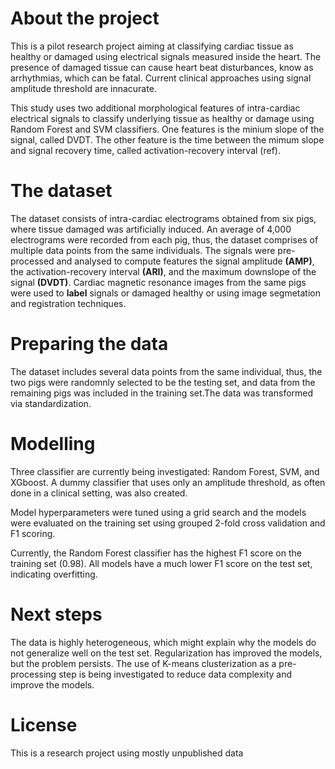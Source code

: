 # About the project
This is a pilot research project aiming at classifying cardiac tissue as healthy or damaged using electrical signals measured inside the heart. The presence of damaged tissue can cause heart beat disturbances, know as arrhythmias, which can be fatal. Current clinical approaches using signal amplitude threshold are innacurate.

This study uses two additional morphological features of intra-cardiac electrical signals to classify underlying tissue as healthy or damage using Random Forest and SVM classifiers. One features is the minium slope of the signal, called DVDT. The other feature is the time between the mimum slope and signal recovery time, called activation-recovery interval (ref).

# The dataset
The dataset consists of intra-cardiac electrograms obtained from six pigs, where tissue damaged was artificially induced. An average of 4,000 electrograms were recorded from each pig, thus, the dataset comprises of multiple data points from the same individuals. The signals were pre-processed and analysed to compute features the signal amplitude **(AMP)**, the activation-recovery interval **(ARI)**, and the maximum downslope of the signal **(DVDT)**. Cardiac magnetic resonance images from the same pigs were used to **label** signals or damaged healthy or using image segmetation and registration techniques.

# Preparing the data
The dataset includes several data points from the same individual, thus, the two pigs were randomnly selected to be the testing set, and data from the remaining pigs was included in the training set.The data was transformed via standardization.  

# Modelling

Three classifier are currently being investigated: Random Forest, SVM, and XGboost. 
A dummy classifier that uses only an amplitude threshold, as often done in a clinical setting, was also created.

Model hyperparameters were tuned using a grid search and the models were evaluated on the training set using grouped 2-fold cross validation and F1 scoring. 

Currently, the Random Forest classifier has the highest F1 score on the training set (0.98). All models have a much lower F1 score on the test set, indicating overfitting.  

# Next steps
The data is highly heterogeneous, which might explain why the models do not generalize well on the test set. 
Regularization has improved the models, but the problem persists.
The use of K-means clusterization as a pre-processing step is being investigated to reduce
data complexity and improve the models.

# License
This is a research project using mostly unpublished data

